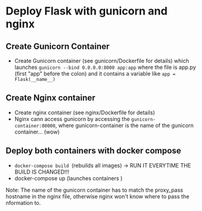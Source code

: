 # Deploy Flask with gunicorn and nginx


## Create Gunicorn Container
- Create Gunicorn container (see gunicorn/Dockerfile for details) which launches 
`gunicorn --bind 0.0.0.0:8000 app:app` 
where the file is app.py (first "app" before the colon) and it contains a variable like
`app = Flask(__name__)`

## Create Nginx container
-  Create nginx container (see nginx/Dockerfile for details)
- Nginx cann access gunicorn by accessing the `gunicorn-container:80000`, where gunicorn-container is the name of the gunicorn container... (wow)

## Deploy both containers with docker compose
- `docker-compose build `(rebuilds all images) -> RUN IT EVERYTIME THE BUILD IS CHANGED!!!
- docker-compose up (launches containers )

Note: The name of the gunicorn container has to match the proxy_pass hostname in the nginx file, otherwise nginx won't know where to pass the nformation to.

